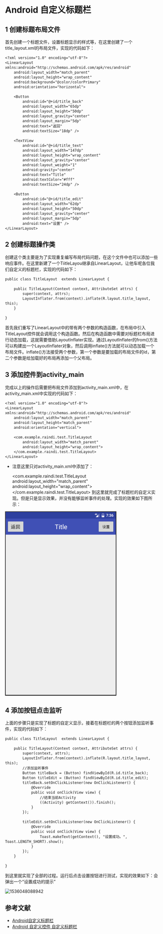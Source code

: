 # Android 自定义标题栏

## 1 创建标题布局文件

首先创建一个标题文件，设置标题显示的样式等，在这里创建了一个title_layout.xml的布局文件，实现的代码如下：

```
<?xml version="1.0" encoding="utf-8"?>
<LinearLayout xmlns:android="http://schemas.android.com/apk/res/android"
    android:layout_width="match_parent"
    android:layout_height="wrap_content"
    android:background="@color/colorPrimary"
    android:orientation="horizontal">

    <Button
        android:id="@+id/title_back"
        android:layout_width="65dp"
        android:layout_height="50dp"
        android:layout_gravity="center"
        android:layout_margin="5dp"
        android:text="返回"
        android:textSize="18dp" />

    <TextView
        android:id="@+id/title_text"
        android:layout_width="147dp"
        android:layout_height="wrap_content"
        android:layout_gravity="center"
        android:layout_weight="1"
        android:gravity="center"
        android:text="Title"
        android:textColor="#fff"
        android:textSize="24dp" />

    <Button
        android:id="@+id/title_edit"
        android:layout_width="62dp"
        android:layout_height="50dp"
        android:layout_gravity="center"
        android:layout_margin="5dp"
        android:text="设置" />
</LinearLayout>
```

## 2 创建标题操作类

创建这个类主要是为了实现重复编写布局代码问题，在这个文件中也可以添加一些响应事件。在这里新建了一个TiitleLayou继承自LinearLayout，让他车呢各位我们自定义的标题栏，实现的代码如下：

```
public class TitleLayout  extends LinearLayout {

    public TitleLayout(Context context, AttributeSet attrs) {
        super(context, attrs);
        LayoutInflater.from(context).inflate(R.layout.title_layout, this);
    }

}
```

 首先我们重写了LinearLayout中的带有两个参数的构造函数，在布局中引入TitleLayout控件就会调用这个构造函数。然后在构造函数中需要对标题栏布局进行动态加载，这就需要借助LayoutInflater实现。通过LayoutInflater的from()方法可以构建出一个LayoutInflater对象，然后调用inflate()方法就可以动态加载一个布局文件。inflate()方法接受两个参数，第一个参数是要加载的布局文件的id，第二个参数是给加载好的布局再添加一个父布局。

## 3 添加控件到activity_main

完成以上的操作后需要把布局文件添加到activity_main.xml中，在activity_main.xml中实现的代码如下：

```
<?xml version="1.0" encoding="utf-8"?>
<LinearLayout xmlns:android="http://schemas.android.com/apk/res/android"
    android:layout_width="match_parent"
    android:layout_height="match_parent"
    android:orientation="vertical">

    <com.example.raindi.test.TitleLayout
        android:layout_width="match_parent"
        android:layout_height="wrap_content">
    </com.example.raindi.test.TitleLayout>
</LinearLayout>
```

- 注意这里只对activity_main.xml中添加了：

    <com.example.raindi.test.TitleLayout
        android:layout_width="match_parent"
        android:layout_height="wrap_content">
    </com.example.raindi.test.TitleLayout>
到这里就完成了标题栏的自定义实现。但是只是显示效果，并没有能够监听事件的处理。实现的效果如下图所示：

![1536046622018](https://raw.githubusercontent.com/zhi-z/work/master/Android/Android%E8%87%AA%E5%AE%9A%E4%B9%89%E6%A0%87%E9%A2%98%E6%A0%8F/image/1536046622018.png)

## 4 添加按钮点击监听 

上面的步骤只是实现了标题的自定义显示，接着在标题栏的两个按钮添加监听事件，实现的代码如下：

```
public class TitleLayout  extends LinearLayout {

    public TitleLayout(Context context, AttributeSet attrs) {
        super(context, attrs);
        LayoutInflater.from(context).inflate(R.layout.title_layout, this);
        //添加监听事件
        Button titleBack = (Button) findViewById(R.id.title_back);
        Button titleEdit = (Button) findViewById(R.id.title_edit);
        titleBack.setOnClickListener(new OnClickListener() {
            @Override
            public void onClick(View view) {
                //结束当前Activity
                ((Activity) getContext()).finish();
            }
        });

        titleEdit.setOnClickListener(new OnClickListener() {
            @Override
            public void onClick(View view) {
                Toast.makeText(getContext(), "设置成功。", Toast.LENGTH_SHORT).show();
            }
        });
    }

}
```

到这里就实现了全部的过程。运行后点击设置按钮进行测试，实现的效果如下：会弹出一个“设置成功的提示”

![1536048088942](E:\RD\RD总结\Android\Android自定义标题栏\image\end)

## 参考文献

- [Android自定义标题栏](https://www.cnblogs.com/woider/p/5119088.html)
- [Android 自定义控件 自定义标题栏](https://blog.csdn.net/plain_maple/article/details/52651171)